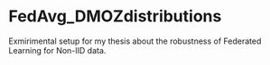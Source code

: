 # FedAvg_DMOZdistributions
Exmirimental setup for my thesis about the robustness of Federated Learning for Non-IID data.
